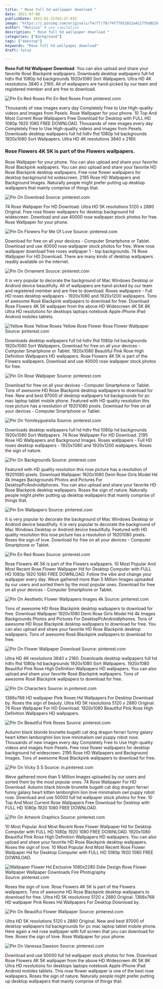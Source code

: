 ```yaml
---
title: " Rose full hd wallpaper download "
date: 2021-07-08
publishDate: 2021-01-31T03:27:03Z
image: "https://i.pinimg.com/originals/f4/f7/79/f4f77951022a4117fbd825b1bda8ea0e.jpg"
author: "Manicus" # use capitalize
description: " Rose full hd wallpaper download "
categories: ["Background"]
tags: ["dekstop"]
keywords: "Rose full hd wallpaper download"
draft: false

---
```



**Rose Full Hd Wallpaper Download**. You can also upload and share your favorite Rosé Blackpink wallpapers. Downloads desktop wallpapers full hd hdtv fhd 1080p hd backgrounds 1920x1080 Sort Wallpapers. Ultra HD 4K resolutions 3840 x 2160. All of wallpapers are hand-picked by our team and registered member and are free to download.

![Pin En Red Roses](https://i.pinimg.com/originals/6e/ae/61/6eae61801e1cc85a6ee48f1a8e69a212.jpg "Pin En Red Roses")
Pin En Red Roses From pinterest.com


Thousands of new images every day Completely Free to Use High-quality videos and images from Pexels. Rose Wallpaper for your phone. 10 Top And Most Current Rose Wallpapers Free Download for Desktop with FULL HD 1080p 1920 1080 FREE DOWNLOAD. Thousands of new images every day Completely Free to Use High-quality videos and images from Pexels. Downloads desktop wallpapers full hd hdtv fhd 1080p hd backgrounds 1920x1080 Sort Wallpapers. Ultra HD 4K resolutions 3840 x 2160.

### Rose Flowers 4K 5K is part of the Flowers wallpapers.

Rose Wallpaper for your phone. You can also upload and share your favorite Rosé Blackpink wallpapers. You can also upload and share your favorite HD Rose Blackpink desktop wallpapers. Free rose flower wallpapers for desktop background hd widescreen. 2195 Rose HD Wallpapers and Background Images. Naturally people might prefer putting up desktop wallpapers that mainly comprise of things that.


![Pin On Download](https://i.pinimg.com/originals/22/d3/61/22d3616d507b232ccb1646dbe6116845.jpg "Pin On Download")
Source: pinterest.com

74 Rose Wallpaper For HD Download. Ultra HD 5K resolutions 5120 x 2880 Original. Free rose flower wallpapers for desktop background hd widescreen. Download and use 40000 rose wallpaper stock photos for free. Rose Wallpaper for your phone.

![Pin On Flowers For Me Of Love](https://i.pinimg.com/originals/c5/74/8f/c5748ffab4435b8c3512e91488678939.jpg "Pin On Flowers For Me Of Love")
Source: pinterest.com

Download for free on all your devices - Computer Smartphone or Tablet. Download and use 40000 rose wallpaper stock photos for free. Www rose wallpaper download free roses wallpaper 1 - top backgrounds. 74 Rose Wallpaper For HD Download. There are many kinds of desktop wallpapers readily available on the internet.

![Pin On Ornament](https://i.pinimg.com/originals/4b/c9/ee/4bc9eef903d1c0d7cc1d8be9b27e5732.jpg "Pin On Ornament")
Source: pinterest.com

It is very popular to decorate the background of Mac Windows Desktop or Android device beautifully. All of wallpapers are hand-picked by our team and registered member and are free to download. Roses wallpapers - Full HD roses desktop wallpapers - 1920x1080 and 1920x1200 wallpapers. Tons of awesome Rosé Blackpink wallpapers to download for free. Download Rose Flowers 4K 5K wallpaper from the above HD Widescreen 4K 5K 8K Ultra HD resolutions for desktops laptops notebook Apple iPhone iPad Android mobiles tablets.

![Yellow Rose Yellow Roses Yellow Rose Flower Rose Flower Wallpaper](https://i.pinimg.com/originals/cc/e6/c8/cce6c81b4dc553a90539b6d39f8f3dbc.jpg "Yellow Rose Yellow Roses Yellow Rose Flower Rose Flower Wallpaper")
Source: pinterest.com

Downloads desktop wallpapers full hd hdtv fhd 1080p hd backgrounds 1920x1080 Sort Wallpapers. Download for free on all your devices - Computer Smartphone or Tablet. 1920x1080 Beautiful Pink Rose High Definition Wallpapers HD wallpapers. Rose Flowers 4K 5K is part of the Flowers wallpapers. Download and use 40000 rose wallpaper stock photos for free.

![Pin On Rose Wallpaper](https://i.pinimg.com/originals/0a/3a/c5/0a3ac53c4fc5f3631e74046aa06ca1f3.jpg "Pin On Rose Wallpaper")
Source: pinterest.com

Download for free on all your devices - Computer Smartphone or Tablet. Tons of awesome HD Rose Blackpink desktop wallpapers to download for free. New and best 97000 of desktop wallpapers hd backgrounds for pc mac laptop tablet mobile phone. Featured with HD quality resolution this rose picture has a resolution of 19201080 pixels. Download for free on all your devices - Computer Smartphone or Tablet.

![Pin On Yomileygueisita](https://i.pinimg.com/736x/41/d1/b3/41d1b391a5d29e1b0a2bee3d511ee3af.jpg "Pin On Yomileygueisita")
Source: pinterest.com

Downloads desktop wallpapers full hd hdtv fhd 1080p hd backgrounds 1920x1080 Sort Wallpapers. 74 Rose Wallpaper For HD Download. 2195 Rose HD Wallpapers and Background Images. Roses wallpapers - Full HD roses desktop wallpapers - 1920x1080 and 1920x1200 wallpapers. Roses the sign of nature.

![Pin On Backgrounds](https://i.pinimg.com/originals/e6/47/19/e647199307e2aaaedf6286c662e0ad6d.jpg "Pin On Backgrounds")
Source: pinterest.com

Featured with HD quality resolution this rose picture has a resolution of 19201080 pixels. Download Wallpaper 1920x1080 Demi Rose Girls Model Hd 4k Images Backgrounds Photos and Pictures For DesktopPcAndroidIphones. You can also upload and share your favorite HD Rose Blackpink desktop wallpapers. Roses the sign of nature. Naturally people might prefer putting up desktop wallpapers that mainly comprise of things that.

![Pin Em Wallpapers](https://i.pinimg.com/originals/c0/af/c7/c0afc726fffd45d16e8f63a092f93779.jpg "Pin Em Wallpapers")
Source: pinterest.com

It is very popular to decorate the background of Mac Windows Desktop or Android device beautifully. It is very popular to decorate the background of Mac Windows Desktop or Android device beautifully. Featured with HD quality resolution this rose picture has a resolution of 19201080 pixels. Roses the sign of love. Download for free on all your devices - Computer Smartphone or Tablet.

![Pin En Red Roses](https://i.pinimg.com/originals/6e/ae/61/6eae61801e1cc85a6ee48f1a8e69a212.jpg "Pin En Red Roses")
Source: pinterest.com

Rose Flowers 4K 5K is part of the Flowers wallpapers. 10 Most Popular And Most Recent Rose Flower Wallpaper Hd for Desktop Computer with FULL HD 1080p 1920 1080 FREE DOWNLOAD. Follow the vibe and change your wallpaper every day. Weve gathered more than 5 Million Images uploaded by our users and sorted them by the most popular ones. Download for free on all your devices - Computer Smartphone or Tablet.

![Pin On Aesthetic Flower Wallpapers Images 4k](https://i.pinimg.com/originals/3b/42/9d/3b429d27f1f07543eefdbda38c33d937.jpg "Pin On Aesthetic Flower Wallpapers Images 4k")
Source: pinterest.com

Tons of awesome HD Rose Blackpink desktop wallpapers to download for free. Download Wallpaper 1920x1080 Demi Rose Girls Model Hd 4k Images Backgrounds Photos and Pictures For DesktopPcAndroidIphones. Tons of awesome HD Rose Blackpink desktop wallpapers to download for free. You can also upload and share your favorite HD Rose Blackpink desktop wallpapers. Tons of awesome Rosé Blackpink wallpapers to download for free.

![Pin On Flower Wallpaper Download](https://i.pinimg.com/originals/41/c8/31/41c831acb23d64d7d9a025f6192ddeca.jpg "Pin On Flower Wallpaper Download")
Source: pinterest.com

Ultra HD 4K resolutions 3840 x 2160. Downloads desktop wallpapers full hd hdtv fhd 1080p hd backgrounds 1920x1080 Sort Wallpapers. 1920x1080 Beautiful Pink Rose High Definition Wallpapers HD wallpapers. You can also upload and share your favorite Rosé Blackpink wallpapers. Tons of awesome Rosé Blackpink wallpapers to download for free.

![Pin On Characters](https://i.pinimg.com/736x/46/fd/af/46fdaf0c3f1524a32b0bc4fa1486b222.jpg "Pin On Characters")
Source: in.pinterest.com

1366x768 HD wallpaper Pink Roses Hd Wallpapers For Desktop Download by. Roses the sign of beauty. Ultra HD 5K resolutions 5120 x 2880 Original. 74 Rose Wallpaper For HD Download. 1920x1080 Beautiful Pink Rose High Definition Wallpapers HD wallpapers.

![Pin On Beautiful Pink Roses](https://i.pinimg.com/originals/c2/91/5c/c2915c0dd0454805742ac905b23c0a09.jpg "Pin On Beautiful Pink Roses")
Source: pinterest.com

Autumn black blonde brunette bugatti cat dog dragon ferrari funny galaxy heart kitten lamborghini lion love minimalism owl puppy robot rose. Thousands of new images every day Completely Free to Use High-quality videos and images from Pexels. Free rose flower wallpapers for desktop background hd widescreen. 2195 Rose HD Wallpapers and Background Images. Tons of awesome Rosé Blackpink wallpapers to download for free.

![Pin On Vicky S S](https://i.pinimg.com/originals/3d/42/2b/3d422b6316b1b7452b3bfbf7304317fc.jpg "Pin On Vicky S S")
Source: in.pinterest.com

Weve gathered more than 5 Million Images uploaded by our users and sorted them by the most popular ones. 74 Rose Wallpaper For HD Download. Autumn black blonde brunette bugatti cat dog dragon ferrari funny galaxy heart kitten lamborghini lion love minimalism owl puppy robot rose. Download and use 50000 full hd wallpaper stock photos for free. 10 Top And Most Current Rose Wallpapers Free Download for Desktop with FULL HD 1080p 1920 1080 FREE DOWNLOAD.

![Pin On Artwork Graphics](https://i.pinimg.com/736x/7f/c6/ff/7fc6ff438e2e69d72c900d8935e17c61.jpg "Pin On Artwork Graphics")
Source: pinterest.com

10 Most Popular And Most Recent Rose Flower Wallpaper Hd for Desktop Computer with FULL HD 1080p 1920 1080 FREE DOWNLOAD. 1920x1080 Beautiful Pink Rose High Definition Wallpapers HD wallpapers. You can also upload and share your favorite HD Rose Blackpink desktop wallpapers. Roses the sign of love. 10 Most Popular And Most Recent Rose Flower Wallpaper Hd for Desktop Computer with FULL HD 1080p 1920 1080 FREE DOWNLOAD.

![Wallpaper Flower Hd Exclusive 1080x2280 Ddw Design Rose Flower Wallpaper Wallpaper Downloads Fire Photography](https://i.pinimg.com/736x/f0/f8/ea/f0f8eac442e5a5b63a50fece894f692b.jpg "Wallpaper Flower Hd Exclusive 1080x2280 Ddw Design Rose Flower Wallpaper Wallpaper Downloads Fire Photography")
Source: pinterest.com

Roses the sign of love. Rose Flowers 4K 5K is part of the Flowers wallpapers. Tons of awesome HD Rose Blackpink desktop wallpapers to download for free. Ultra HD 5K resolutions 5120 x 2880 Original. 1366x768 HD wallpaper Pink Roses Hd Wallpapers For Desktop Download by.

![Pin On Beautiful Flower Wallpaper](https://i.pinimg.com/originals/98/7e/29/987e29f9fcd8a4a912154e8b2443e1a7.jpg "Pin On Beautiful Flower Wallpaper")
Source: pinterest.com

Ultra HD 5K resolutions 5120 x 2880 Original. New and best 97000 of desktop wallpapers hd backgrounds for pc mac laptop tablet mobile phone. Here again a red rose wallpaper with full screen that you can download for free. Roses the sign of love. Rose Wallpaper for your phone.

![Pin On Vanessa Dawson](https://i.pinimg.com/originals/f4/f7/79/f4f77951022a4117fbd825b1bda8ea0e.jpg "Pin On Vanessa Dawson")
Source: pinterest.com

Download and use 50000 full hd wallpaper stock photos for free. Download Rose Flowers 4K 5K wallpaper from the above HD Widescreen 4K 5K 8K Ultra HD resolutions for desktops laptops notebook Apple iPhone iPad Android mobiles tablets. This rose flower wallpaper is one of the best rose wallpapers. Roses the sign of nature. Naturally people might prefer putting up desktop wallpapers that mainly comprise of things that.

